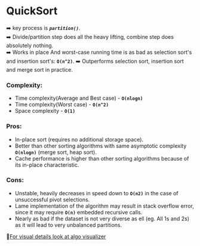 # QuickSort

:arrow_right: key process is **_`partition()`_**. <br />
:arrow_right: Divide/partition step does all the heavy lifting, combine step does absolutely nothing.<br />
:arrow_right: Works in place And worst-case running time is as bad as selection sort's and insertion sort's: **`O(n^2)`**.
:arrow_right: Outperforms selection sort, insertion sort and merge sort in practice.

### Complexity:
 - Time complexity(Average and Best case) - **`O(nlogn)`**
 - Time complexity(Worst case) - **`O(n^2)`**
 - Space complexity - **`O(1)`**

 ### Pros:
 * In-place sort (requires no additional storage space).
 * Better than other sorting algorithms with same asymptotic complexity **`O(nlogn)`** (merge sort, heap sort).
 * Cache performance is higher than other sorting algorithms because of its in-place characteristic.

 ### Cons:
 * Unstable, heavily decreases in speed down to **`O(n2)`** in the case of unsuccessful pivot selections.
 * Lame implementation of the algorithm may result in stack overflow error, since it may require **`O(n)`** embedded recursive calls.
 * Nearly as bad if the dataset is not very diverse as ell (eg. All 1s and 2s) as it will lead to very unbalanced partitions.

 :link:[For visual details look at algo visualizer](http://algo-visualizer.jasonpark.me/#path=sorting/quick/basic)
